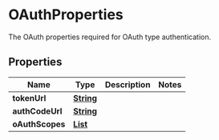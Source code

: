 

# OAuthProperties

 The OAuth properties required for OAuth type authentication. 

## Properties

| Name | Type | Description | Notes |
|------------ | ------------- | ------------- | -------------|
|**tokenUrl** | [**String**](String.md) |  |  |
|**authCodeUrl** | [**String**](String.md) |  |  |
|**oAuthScopes** | [**List**](List.md) |  |  |



